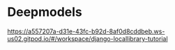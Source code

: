 # Deepmodels
https://a557207a-d31e-43fc-b92d-8af0d8cddbeb.ws-us02.gitpod.io/#/workspace/django-locallibrary-tutorial
